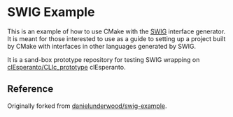 # SWIG Example

This is an example of how to use CMake with the [SWIG](http://www.swig.org) interface generator. It is meant for those
interested to use as a guide to setting up a project built by CMake with interfaces in other languages generated by
SWIG.

It is a sand-box prototype repository for testing SWIG wrapping on [clEsperanto/CLIc_prototype](https://github.com/clEsperanto/CLIc_prototype) clEsperanto.

## Reference

Originally forked from [danielunderwood/swig-example](https://github.com/danielunderwood/swig-example).
